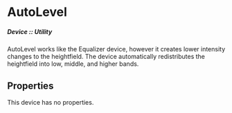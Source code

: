 # AutoLevel
##### Device :: Utility

AutoLevel works like the Equalizer device, however it creates lower intensity changes to the heightfield. The device automatically redistributes the heightfield into low, middle, and higher bands.

## Properties

This device has no properties.